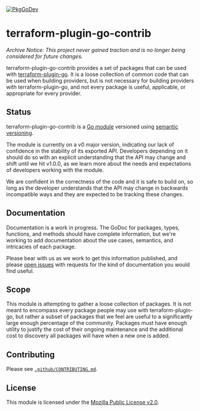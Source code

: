 [![PkgGoDev](https://pkg.go.dev/badge/github.com/hashicorp/terraform-plugin-go-contrib)](https://pkg.go.dev/github.com/hashicorp/terraform-plugin-go-contrib)

# terraform-plugin-go-contrib

_Archive Notice: This project never gained traction and is no longer being considered for future changes._

terraform-plugin-go-contrib provides a set of packages that can be used
with [terraform-plugin-go](https://github.com/hashicorp/terraform-plugin-go).
It is a loose collection of common code that can be used when building
providers, but is not necessary for building providers with
terraform-plugin-go, and not every package is useful, applicable, or
appropriate for every provider.

## Status

terraform-plugin-go-contrib is a [Go
module](https://github.com/golang/go/wiki/Modules) versioned using [semantic
versioning](https://semver.org).

The module is currently on a v0 major version, indicating our lack of
confidence in the stability of its exported API. Developers depending on it
should do so with an explicit understanding that the API may change and shift
until we hit v1.0.0, as we learn more about the needs and expectations of
developers working with the module.

We are confident in the correctness of the code and it is safe to build on, so
long as the developer understands that the API may change in backwards
incompatible ways and they are expected to be tracking these changes.

## Documentation

Documentation is a work in progress. The GoDoc for packages, types, functions,
and methods should have complete information, but we're working to add
documentation about the use cases, semantics, and intricacies of each package.

Please bear with us as we work to get this information published, and please
[open
issues](https://github.com/hashicorp/terraform-plugin-go/issues/new/choose)
with requests for the kind of documentation you would find useful.

## Scope

This module is attempting to gather a loose collection of packages. It is not
meant to encompass every package people may use with terraform-plugin-go, but
rather a subset of packages that we feel are useful to a significantly large
enough percentage of the community. Packages must have enough utility to
justify the cost of their ongoing maintenance and the additional cost to
discovery all packages will have when a new one is added.

## Contributing

Please see [`.github/CONTRIBUTING.md`](https://github.com/hashicorp/terraform-plugin-go-contrib/blob/main/CONTRIBUTING.md).

## License

This module is licensed under the [Mozilla Public License v2.0](https://github.com/hashicorp/terraform-plugin-go-contrib/blob/main/LICENSE).
